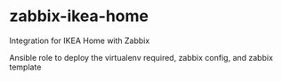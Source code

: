 # zabbix-ikea-home
Integration for IKEA Home with Zabbix

Ansible role to deploy the virtualenv required, zabbix config, and zabbix template
